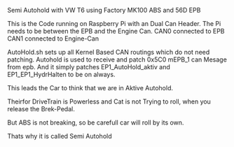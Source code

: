 Semi Autohold with VW T6 using Factory MK100 ABS and 56D EPB

This is the Code running on Raspberry Pi with an Dual Can Header.
The Pi needs to be between the EPB and the Engine Can.
CAN0 connected to EPB
CAN1 connected to Engine-Can


AutoHold.sh sets up all Kernel Based CAN routings which do not need patching.
Autohold is used to receive and patch 0x5C0 mEPB_1 can Mesage from epb.
And it simply patches EP1_AutoHold_aktiv and EP1_EP1_HydrHalten to be on always.

This leads the Car to think that we are in Aktive Autohold.

Theirfor DriveTrain is Powerless and Cat is not Trying to roll, when you release the Brek-Pedal.

But ABS is not breaking, so be carefull car will roll by its own.

Thats why it is called Semi Autohold
